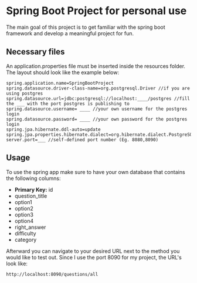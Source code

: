 # Spring Boot Project for personal use
The main goal of this project is to get familiar with the spring boot framework and develop a meaningful project for fun.

## Necessary files
An application.properties file must be inserted inside the resources folder. The layout should look like the example below:

```
spring.application.name=SpringBootProject
spring.datasource.driver-class-name=org.postgresql.Driver //if you are using postgres
spring.datasource.url=jdbc:postgresql://localhost:____/postgres //fill the ___ with the port postgres is publishing to
spring.datasource.username= ____ //your own username for the postgres login
spring.datasource.password= ____ //your own password for the postgres login
spring.jpa.hibernate.ddl-auto=update
spring.jpa.properties.hibernate.dialect=org.hibernate.dialect.PostgreSQLDialect
server.port=___ //self-defined port number (Eg. 8080,8090)
```

## Usage
To use the spring app make sure to have your own database that contains the following columns:
<ul>
    <li><strong>Primary Key:</strong> id </li>
    <li>question_title</li>
    <li>option1</li>
    <li>option2</li>
    <li>option3</li>
    <li>option4</li>
    <li>right_answer</li>
    <li>difficulty</li>
    <li>category</li>
</ul>

Afterward you can navigate to your desired URL next to the method you would like to test out. Since I use the port 8090 for my project, the URL's look like:
```
http://localhost:8090/questions/all
```